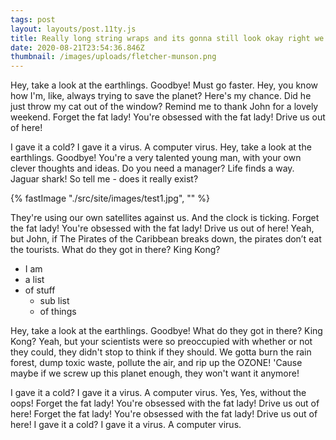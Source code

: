 ```yaml
---
tags: post
layout: layouts/post.11ty.js
title: Really long string wraps and its gonna still look okay right we don't know
date: 2020-08-21T23:54:36.846Z
thumbnail: /images/uploads/fletcher-munson.png
---
```


Hey, take a look at the earthlings. Goodbye! Must go faster. Hey, you know how I'm, like, always trying to save the planet? Here's my chance. Did he just throw my cat out of the window? Remind me to thank John for a lovely weekend. Forget the fat lady! You're obsessed with the fat lady! Drive us out of here!

I gave it a cold? I gave it a virus. A computer virus. Hey, take a look at the earthlings. Goodbye! You're a very talented young man, with your own clever thoughts and ideas. Do you need a manager? Life finds a way. Jaguar shark! So tell me - does it really exist?

{% fastImage "./src/site/images/test1.jpg", "" %}

They're using our own satellites against us. And the clock is ticking. Forget the fat lady! You're obsessed with the fat lady! Drive us out of here! Yeah, but John, if The Pirates of the Caribbean breaks down, the pirates don’t eat the tourists. What do they got in there? King Kong?

- I am
- a list
- of stuff
  - sub list
  - of things

Hey, take a look at the earthlings. Goodbye! What do they got in there? King Kong? Yeah, but your scientists were so preoccupied with whether or not they could, they didn't stop to think if they should. We gotta burn the rain forest, dump toxic waste, pollute the air, and rip up the OZONE! 'Cause maybe if we screw up this planet enough, they won't want it anymore!

I gave it a cold? I gave it a virus. A computer virus. Yes, Yes, without the oops! Forget the fat lady! You're obsessed with the fat lady! Drive us out of here! Forget the fat lady! You're obsessed with the fat lady! Drive us out of here! I gave it a cold? I gave it a virus. A computer virus.
